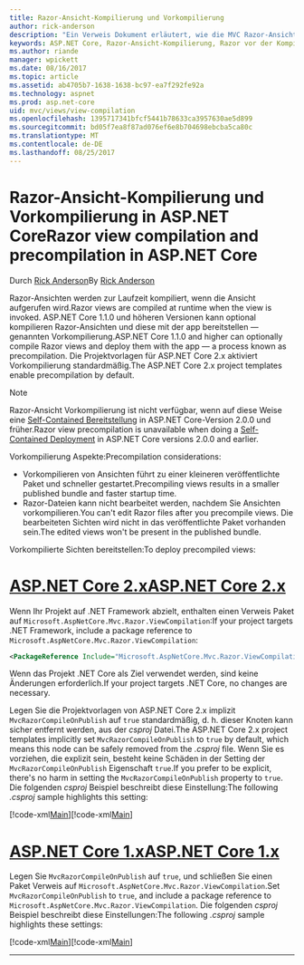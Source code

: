 ```yaml
---
title: Razor-Ansicht-Kompilierung und Vorkompilierung
author: rick-anderson
description: "Ein Verweis Dokument erläutert, wie die MVC Razor-Ansicht-Kompilierung und Vorkompilierung in ASP.NET Core-Anwendungen zu ermöglichen."
keywords: ASP.NET Core, Razor-Ansicht-Kompilierung, Razor vor der Kompilierung, Razor Vorkompilierung
ms.author: riande
manager: wpickett
ms.date: 08/16/2017
ms.topic: article
ms.assetid: ab4705b7-1638-1638-bc97-ea7f292fe92a
ms.technology: aspnet
ms.prod: asp.net-core
uid: mvc/views/view-compilation
ms.openlocfilehash: 1395717341bfcf5441b78633ca3957630ae5d899
ms.sourcegitcommit: bd05f7ea8f87ad076ef6e8b704698ebcba5ca80c
ms.translationtype: MT
ms.contentlocale: de-DE
ms.lasthandoff: 08/25/2017
---
```

# <a name="razor-view-compilation-and-precompilation-in-aspnet-core"></a><span data-ttu-id="05c4a-104">Razor-Ansicht-Kompilierung und Vorkompilierung in ASP.NET Core</span><span class="sxs-lookup"><span data-stu-id="05c4a-104">Razor view compilation and precompilation in ASP.NET Core</span></span>

<span data-ttu-id="05c4a-105">Durch [Rick Anderson](https://twitter.com/RickAndMSFT)</span><span class="sxs-lookup"><span data-stu-id="05c4a-105">By [Rick Anderson](https://twitter.com/RickAndMSFT)</span></span>

<span data-ttu-id="05c4a-106">Razor-Ansichten werden zur Laufzeit kompiliert, wenn die Ansicht aufgerufen wird.</span><span class="sxs-lookup"><span data-stu-id="05c4a-106">Razor views are compiled at runtime when the view is invoked.</span></span> <span data-ttu-id="05c4a-107">ASP.NET Core 1.1.0 und höheren Versionen kann optional kompilieren Razor-Ansichten und diese mit der app bereitstellen &mdash; genannten Vorkompilierung.</span><span class="sxs-lookup"><span data-stu-id="05c4a-107">ASP.NET Core 1.1.0 and higher can optionally compile Razor views and deploy them with the app &mdash; a process known as precompilation.</span></span> <span data-ttu-id="05c4a-108">Die Projektvorlagen für ASP.NET Core 2.x aktiviert Vorkompilierung standardmäßig.</span><span class="sxs-lookup"><span data-stu-id="05c4a-108">The ASP.NET Core 2.x project templates enable precompilation by default.</span></span>

> [!NOTE]
> <span data-ttu-id="05c4a-109">Razor-Ansicht Vorkompilierung ist nicht verfügbar, wenn auf diese Weise eine [Self-Contained Bereitstellung](https://docs.microsoft.com/dotnet/core/deploying/#self-contained-deployments-scd) in ASP.NET Core-Version 2.0.0 und früher.</span><span class="sxs-lookup"><span data-stu-id="05c4a-109">Razor view precompilation is unavailable when doing a [Self-Contained Deployment](https://docs.microsoft.com/dotnet/core/deploying/#self-contained-deployments-scd) in ASP.NET Core versions 2.0.0 and earlier.</span></span>

<span data-ttu-id="05c4a-110">Vorkompilierung Aspekte:</span><span class="sxs-lookup"><span data-stu-id="05c4a-110">Precompilation considerations:</span></span>

* <span data-ttu-id="05c4a-111">Vorkompilieren von Ansichten führt zu einer kleineren veröffentlichte Paket und schneller gestartet.</span><span class="sxs-lookup"><span data-stu-id="05c4a-111">Precompiling views results in a smaller published bundle and faster startup time.</span></span>
* <span data-ttu-id="05c4a-112">Razor-Dateien kann nicht bearbeitet werden, nachdem Sie Ansichten vorkompilieren.</span><span class="sxs-lookup"><span data-stu-id="05c4a-112">You can't edit Razor files after you precompile views.</span></span> <span data-ttu-id="05c4a-113">Die bearbeiteten Sichten wird nicht in das veröffentlichte Paket vorhanden sein.</span><span class="sxs-lookup"><span data-stu-id="05c4a-113">The edited views won't be present in the published bundle.</span></span> 

<span data-ttu-id="05c4a-114">Vorkompilierte Sichten bereitstellen:</span><span class="sxs-lookup"><span data-stu-id="05c4a-114">To deploy precompiled views:</span></span>

# <a name="aspnet-core-2xtabaspnetcore2x"></a>[<span data-ttu-id="05c4a-115">ASP.NET Core 2.x</span><span class="sxs-lookup"><span data-stu-id="05c4a-115">ASP.NET Core 2.x</span></span>](#tab/aspnetcore2x)

<span data-ttu-id="05c4a-116">Wenn Ihr Projekt auf .NET Framework abzielt, enthalten einen Verweis Paket auf `Microsoft.AspNetCore.Mvc.Razor.ViewCompilation`:</span><span class="sxs-lookup"><span data-stu-id="05c4a-116">If your project targets .NET Framework, include a package reference to `Microsoft.AspNetCore.Mvc.Razor.ViewCompilation`:</span></span>

```xml
<PackageReference Include="Microsoft.AspNetCore.Mvc.Razor.ViewCompilation" Version="2.0.0" PrivateAssets="All" />
```

<span data-ttu-id="05c4a-117">Wenn das Projekt .NET Core als Ziel verwendet werden, sind keine Änderungen erforderlich.</span><span class="sxs-lookup"><span data-stu-id="05c4a-117">If your project targets .NET Core, no changes are necessary.</span></span>

<span data-ttu-id="05c4a-118">Legen Sie die Projektvorlagen von ASP.NET Core 2.x implizit `MvcRazorCompileOnPublish` auf `true` standardmäßig, d. h. dieser Knoten kann sicher entfernt werden, aus der *csproj* Datei.</span><span class="sxs-lookup"><span data-stu-id="05c4a-118">The ASP.NET Core 2.x project templates implicitly set `MvcRazorCompileOnPublish` to `true` by default, which means this node can be safely removed from the *.csproj* file.</span></span> <span data-ttu-id="05c4a-119">Wenn Sie es vorziehen, die explizit sein, besteht keine Schäden in der Setting der `MvcRazorCompileOnPublish` Eigenschaft `true`.</span><span class="sxs-lookup"><span data-stu-id="05c4a-119">If you prefer to be explicit, there's no harm in setting the `MvcRazorCompileOnPublish` property to `true`.</span></span> <span data-ttu-id="05c4a-120">Die folgenden *csproj* Beispiel beschreibt diese Einstellung:</span><span class="sxs-lookup"><span data-stu-id="05c4a-120">The following *.csproj* sample highlights this setting:</span></span>

<span data-ttu-id="05c4a-121">[!code-xml[Main](view-compilation\sample\MvcRazorCompileOnPublish2.csproj?highlight=5)]</span><span class="sxs-lookup"><span data-stu-id="05c4a-121">[!code-xml[Main](view-compilation\sample\MvcRazorCompileOnPublish2.csproj?highlight=5)]</span></span>

# <a name="aspnet-core-1xtabaspnetcore1x"></a>[<span data-ttu-id="05c4a-122">ASP.NET Core 1.x</span><span class="sxs-lookup"><span data-stu-id="05c4a-122">ASP.NET Core 1.x</span></span>](#tab/aspnetcore1x)

<span data-ttu-id="05c4a-123">Legen Sie `MvcRazorCompileOnPublish` auf `true`, und schließen Sie einen Paket Verweis auf `Microsoft.AspNetCore.Mvc.Razor.ViewCompilation`.</span><span class="sxs-lookup"><span data-stu-id="05c4a-123">Set `MvcRazorCompileOnPublish` to `true`, and include a package reference to `Microsoft.AspNetCore.Mvc.Razor.ViewCompilation`.</span></span> <span data-ttu-id="05c4a-124">Die folgenden *csproj* Beispiel beschreibt diese Einstellungen:</span><span class="sxs-lookup"><span data-stu-id="05c4a-124">The following *.csproj* sample highlights these settings:</span></span>

<span data-ttu-id="05c4a-125">[!code-xml[Main](view-compilation\sample\MvcRazorCompileOnPublish.csproj?highlight=5,12)]</span><span class="sxs-lookup"><span data-stu-id="05c4a-125">[!code-xml[Main](view-compilation\sample\MvcRazorCompileOnPublish.csproj?highlight=5,12)]</span></span>

---